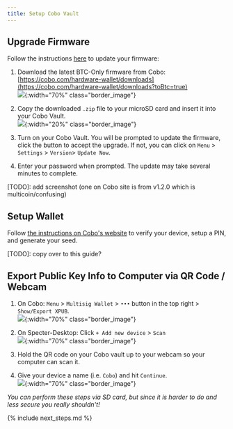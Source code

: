 ```yaml
---
title: Setup Cobo Vault
---
```


## Upgrade Firmware
Follow the instructions [here](https://support.cobo.com/hc/en-us/articles/360046064053-Upgrading-Firmware) to update your firmware:

1. Download the latest BTC-Only firmware from Cobo:  
[https://cobo.com/hardware-wallet/downloads](https://cobo.com/hardware-wallet/downloads?toBtc=true)  
![](/assets/img/setup-cobo-download-firmware.png){:width="70%" class="border_image"}

2. Copy the downloaded `.zip` file to your microSD card and insert it into your Cobo Vault.  
![](/assets/img/setup-cobo-insert-sd.png){:width="20%" class="border_image"}

3. Turn on your Cobo Vault.
You will be prompted to update the firmware, click the button to accept the upgrade.
If not, you can click on `Menu` > `Settings` > `Version`> `Update Now`.

4. Enter your password when prompted. The update may take several minutes to complete.

[TODO]: add screenshot (one on Cobo site is from v1.2.0 which is multicoin/confusing)

## Setup Wallet
Follow [the instructions on Cobo's website](https://support.cobo.com/hc/en-us/articles/360045490014-Getting-started-in-5-steps) to verify your device, setup a PIN, and generate your seed.

[TODO]: copy over to this guide?

## Export Public Key Info to Computer via QR Code / Webcam
1. On Cobo: `Menu` > `Multisig Wallet` > `•••` button in the top right > `Show/Export XPUB`.  
![](/assets/img/setup-cobo-export-pubkey.jpg){:width="70%" class="border_image"}

2. On Specter-Desktop: Click `+ Add new device` > `Scan`  
![](/assets/img/setup-cobo-specter-scan.jpg){:width="70%" class="border_image"}

3. Hold the QR code on your Cobo vault up to your webcam so your computer can scan it.

4. Give your device a name (i.e. `Cobo`) and hit `Continue`.  
![](/assets/img/setup-cobo-specter-scanned.jpg){:width="70%" class="border_image"}

_You can perform these steps via SD card, but since it is harder to do and less secure you really shouldn't!_


{% include next_steps.md %}
